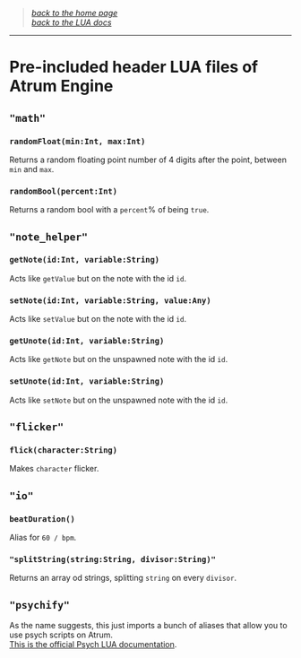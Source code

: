 > _[back to the home page](https://github.com/indigoUan/indigoUan/blob/main/atrum%20api%20reference/Modding%20with%20Atrum.md)_  
> _[back to the LUA docs](https://github.com/indigoUan/indigoUan/blob/main/atrum%20api%20reference/Atrum%20Engine%20LUA%20API%20reference.md)_
***

# Pre-included header LUA files of Atrum Engine


## `"math"`

### `randomFloat(min:Int, max:Int)`
Returns a random floating point number of 4 digits after the point, between `min` and `max`.

### `randomBool(percent:Int)`
Returns a random bool with a `percent`% of being `true`.

## `"note_helper"`

### `getNote(id:Int, variable:String)`
Acts like `getValue` but on the note with the id `id`.

### `setNote(id:Int, variable:String, value:Any)`
Acts like `setValue` but on the note with the id `id`.

### `getUnote(id:Int, variable:String)`
Acts like `getNote` but on the unspawned note with the id `id`.

### `setUnote(id:Int, variable:String)`
Acts like `setNote` but on the unspawned note with the id `id`.

## `"flicker"`

### `flick(character:String)`
Makes `character` flicker.

## `"io"`

### `beatDuration()`
Alias for `60 / bpm`.

### `"splitString(string:String, divisor:String)"`
Returns an array od strings, splitting `string` on every `divisor`.

## `"psychify"`
As the name suggests, this just imports a bunch of aliases that allow you to use psych scripts on Atrum.  
[This is the official Psych LUA documentation](https://github.com/ShadowMario/FNF-PsychEngine/wiki/Lua-Script-API).

